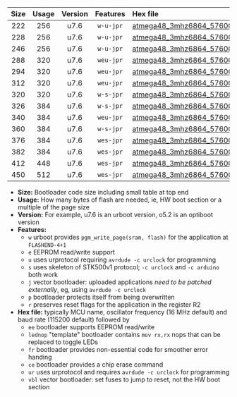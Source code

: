 |Size|Usage|Version|Features|Hex file|
|:-:|:-:|:-:|:-:|:--|
|222|256|u7.6|`w-u-jpr`|[atmega48_3mhz6864_57600bps_ur_vbl.hex](https://raw.githubusercontent.com/stefanrueger/urboot/main/bootloaders/atmega48/fcpu_3mhz6864/57600_bps/atmega48_3mhz6864_57600bps_ur_vbl.hex)|
|228|256|u7.6|`w-u-jpr`|[atmega48_3mhz6864_57600bps_lednop_ur_vbl.hex](https://raw.githubusercontent.com/stefanrueger/urboot/main/bootloaders/atmega48/fcpu_3mhz6864/57600_bps/atmega48_3mhz6864_57600bps_lednop_ur_vbl.hex)|
|246|256|u7.6|`w-u-jpr`|[atmega48_3mhz6864_57600bps_lednop_fr_ur_vbl.hex](https://raw.githubusercontent.com/stefanrueger/urboot/main/bootloaders/atmega48/fcpu_3mhz6864/57600_bps/atmega48_3mhz6864_57600bps_lednop_fr_ur_vbl.hex)|
|288|320|u7.6|`weu-jpr`|[atmega48_3mhz6864_57600bps_ee_ur_vbl.hex](https://raw.githubusercontent.com/stefanrueger/urboot/main/bootloaders/atmega48/fcpu_3mhz6864/57600_bps/atmega48_3mhz6864_57600bps_ee_ur_vbl.hex)|
|294|320|u7.6|`weu-jpr`|[atmega48_3mhz6864_57600bps_ee_lednop_ur_vbl.hex](https://raw.githubusercontent.com/stefanrueger/urboot/main/bootloaders/atmega48/fcpu_3mhz6864/57600_bps/atmega48_3mhz6864_57600bps_ee_lednop_ur_vbl.hex)|
|312|320|u7.6|`weu-jpr`|[atmega48_3mhz6864_57600bps_ee_lednop_fr_ur_vbl.hex](https://raw.githubusercontent.com/stefanrueger/urboot/main/bootloaders/atmega48/fcpu_3mhz6864/57600_bps/atmega48_3mhz6864_57600bps_ee_lednop_fr_ur_vbl.hex)|
|320|320|u7.6|`w-s-jpr`|[atmega48_3mhz6864_57600bps_vbl.hex](https://raw.githubusercontent.com/stefanrueger/urboot/main/bootloaders/atmega48/fcpu_3mhz6864/57600_bps/atmega48_3mhz6864_57600bps_vbl.hex)|
|326|384|u7.6|`w-s-jpr`|[atmega48_3mhz6864_57600bps_lednop_vbl.hex](https://raw.githubusercontent.com/stefanrueger/urboot/main/bootloaders/atmega48/fcpu_3mhz6864/57600_bps/atmega48_3mhz6864_57600bps_lednop_vbl.hex)|
|340|384|u7.6|`weu-jpr`|[atmega48_3mhz6864_57600bps_ee_lednop_fr_ce_ur_vbl.hex](https://raw.githubusercontent.com/stefanrueger/urboot/main/bootloaders/atmega48/fcpu_3mhz6864/57600_bps/atmega48_3mhz6864_57600bps_ee_lednop_fr_ce_ur_vbl.hex)|
|360|384|u7.6|`w-s-jpr`|[atmega48_3mhz6864_57600bps_lednop_fr_vbl.hex](https://raw.githubusercontent.com/stefanrueger/urboot/main/bootloaders/atmega48/fcpu_3mhz6864/57600_bps/atmega48_3mhz6864_57600bps_lednop_fr_vbl.hex)|
|376|384|u7.6|`wes-jpr`|[atmega48_3mhz6864_57600bps_ee_vbl.hex](https://raw.githubusercontent.com/stefanrueger/urboot/main/bootloaders/atmega48/fcpu_3mhz6864/57600_bps/atmega48_3mhz6864_57600bps_ee_vbl.hex)|
|382|384|u7.6|`wes-jpr`|[atmega48_3mhz6864_57600bps_ee_lednop_vbl.hex](https://raw.githubusercontent.com/stefanrueger/urboot/main/bootloaders/atmega48/fcpu_3mhz6864/57600_bps/atmega48_3mhz6864_57600bps_ee_lednop_vbl.hex)|
|412|448|u7.6|`wes-jpr`|[atmega48_3mhz6864_57600bps_ee_lednop_fr_vbl.hex](https://raw.githubusercontent.com/stefanrueger/urboot/main/bootloaders/atmega48/fcpu_3mhz6864/57600_bps/atmega48_3mhz6864_57600bps_ee_lednop_fr_vbl.hex)|
|450|512|u7.6|`wes-jpr`|[atmega48_3mhz6864_57600bps_ee_lednop_fr_ce_vbl.hex](https://raw.githubusercontent.com/stefanrueger/urboot/main/bootloaders/atmega48/fcpu_3mhz6864/57600_bps/atmega48_3mhz6864_57600bps_ee_lednop_fr_ce_vbl.hex)|

- **Size:** Bootloader code size including small table at top end
- **Usage:** How many bytes of flash are needed, ie, HW boot section or a multiple of the page size
- **Version:** For example, u7.6 is an urboot version, o5.2 is an optiboot version
- **Features:**
  + `w` urboot provides `pgm_write_page(sram, flash)` for the application at `FLASHEND-4+1`
  + `e` EEPROM read/write support
  + `u` uses urprotocol requiring `avrdude -c urclock` for programming
  + `s` uses skeleton of STK500v1 protocol; `-c urclock` and `-c arduino` both work
  + `j` vector bootloader: uploaded applications *need to be patched externally*, eg, using `avrdude -c urclock`
  + `p` bootloader protects itself from being overwritten
  + `r` preserves reset flags for the application in the register R2
- **Hex file:** typically MCU name, oscillator frequency (16 MHz default) and baud rate (115200 default) followed by
  + `ee` bootloader supports EEPROM read/write
  + `lednop` "template" bootloader contains `mov rx,rx` nops that can be replaced to toggle LEDs
  + `fr` bootloader provides non-essential code for smoother error handing
  + `ce` bootloader provides a chip erase command
  + `ur` uses urprotocol and requires `avrdude -c urclock` for programming
  + `vbl` vector bootloader: set fuses to jump to reset, not the HW boot section

